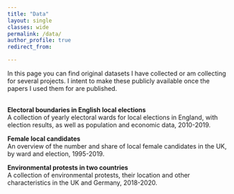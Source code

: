 ```yaml
---
title: "Data"
layout: single
classes: wide
permalink: /data/
author_profile: true
redirect_from:

---
```


In this page you can find original datasets I have collected or am collecting for several projects. I intent to make these publicly available once the papers I used them for are published.  
        <br>
          
**Electoral boundaries in English local elections**    
    A collection of yearly electoral wards for local elections in England, with election results, as well as population and economic data, 2010-2019.
      <br>
       
**Female local candidates**  
    An overview of the number and share of local female candidates in the UK, by ward and election, 1995-2019.
      <br>
      
**Environmental protests in two countries**  
    A collection of environmental protests, their location and other characteristics in the UK and Germany, 2018-2020.
  
